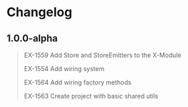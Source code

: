 # Changelog

## 1.0.0-alpha

> EX-1559 Add Store and StoreEmitters to the X-Module
>
> EX-1554 Add wiring system
>
> EX-1564 Add wiring factory methods
>
> EX-1563 Create project with basic shared utils
